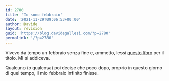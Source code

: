```yaml
---
id: 2780
title: 'Io sono febbraio'
date: '2021-11-29T09:06:53+00:00'
author: Davide
layout: revision
guid: 'https://blog.davidegallesi.com/?p=2780'
permalink: '/?p=2780'
---
```


Vivevo da tempo un febbraio senza fine e, ammetto, lessi [questo libro](https://www.amazon.it/febbraio-storia-dellinverno-voleva-finire/dp/8876382135/ref=sr_1_1?ie=UTF8&qid=1543415718&sr=8-1&keywords=io+sono+febbraio) per il titolo. Mi si addiceva.

Qualcuno (o qualcosa) poi decise che poco dopo, proprio in questo giorno di quel tempo, il mio febbraio infinito finisse.